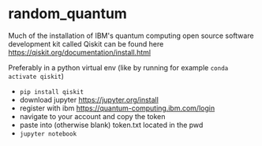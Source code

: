 # random_quantum

Much of the installation of IBM's quantum computing open source software development kit called Qiskit can be found here https://qiskit.org/documentation/install.html

Preferably in a python virtual env (like by running for example `conda activate qiskit`)

* `pip install qiskit`
* download jupyter  https://jupyter.org/install
* register with ibm  https://quantum-computing.ibm.com/login
* navigate to your account and copy the token
* paste into (otherwise blank) token.txt located in the pwd
* `jupyter notebook`

